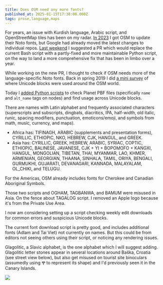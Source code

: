 ```yaml
---
title: Does OSM need any more fonts?
published_at: 2025-01-15T17:38:00.000Z
tags: prose,language,maps
---
```


For years, an issue with Kurdish language, Arabic script, and OpenStreetMap tiles has been on my radar.
[In 2023](https://github.com/openstreetmap/operations/issues/976) I got OSM to update their Noto fonts, but Google had already moved the latest changes to individual repos.
[Last weekend](https://github.com/gravitystorm/openstreetmap-carto/pull/5052) I suggested a PR which would replace the current Bash script with a partly-fixed and more maintainable Python script,
on the way to land a more comprehensive fix that has been in limbo over a year.

While working on the new PR, I thought to check if OSM needs more of the language-specific Noto fonts.
Back in spring 2019 I did [a mini survey](https://mapmeld.medium.com/finding-vandals-and-language-hotspots-on-openstreetmap-f46c1e825a0b)
of where Unicode blocks were used around the OSM world.

Today I [added Python scripts](https://github.com/mapmeld/osm-unicode-coverage/commit/df622d58e4fcd8e7bd8833e074d99d7d44fe2c8d) to check Planet PBF files (specifically `name` and `alt_name` tags on nodes) and find usage across Unicode blocks.

There are names with Latin alphabet and frequently associated characters (superscripts and subscripts, dingbats, diacritics, IPA, half-width, old italic, runic, spacing modifiers, punctuation, emoticons/emoji, and symbols from math, music, currency, and maps).

- Africa has: TIFINAGH, ARABIC (supplements and presentation forms), CYRILLIC, ETHIOPIC, NKO, HEBREW, CJK, HANGUL, and GREEK.
- Asia has: CYRILLIC, GREEK, HEBREW, ARABIC, SYRIAC, COPTIC, ETHIOPIC, BALINESE, JAVANESE, CJK + YI + BOPOMOFO + KANGXI, HANGUL, MONGOLIAN, TIBETAN, THAI, MYANMAR, LAO, KHMER, ARMENIAN, GEORGIAN, THAANA, SINHALA, TAMIL, ORIYA, BENGALI, GURMUKHI, GUJARATI, DEVANAGARI, KANNADA, MALAYALAM, OL_CHIKI,  and TELUGU.

For the Americas, OSM already includes fonts for Cherokee and Canadian Aboriginal Symbols.

Those two scripts and OGHAM, TAGBANWA, and BAMUM were misused in Asia. On the fence about TAGALOG script.
I removed an Apple logo because it's from the Private Use Area.

I now am considering setting up a script checking weekly edit downloads for common errors and suspicious Unicode blocks.

The current font download script is pretty good, and includes additional fonts (Adlam and Tai Viet) not currently on names. But this could be from editors not seeing others using their script, or noticing any rendering issues.

Glagolitic, a Slavic alphabet, is the one alphabet which I will suggest adding. Glagolitic letter stones appear in several locations around Baška, Croatia (see street view below), but also get misused on tourist site binoculars (assumedly using Ⰹ  to represent its shape) and I'd previously seen it in the Canary Islands.

<img src="/blog-images/osm-2b.png">

<br/><br/><br/>
